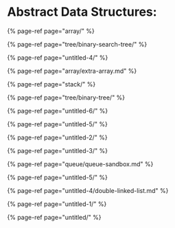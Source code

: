 # Abstract Data Structures:

{% page-ref page="array/" %}

{% page-ref page="tree/binary-search-tree/" %}

{% page-ref page="untitled-4/" %}

{% page-ref page="array/extra-array.md" %}

{% page-ref page="stack/" %}

{% page-ref page="tree/binary-tree/" %}

{% page-ref page="untitled-6/" %}

{% page-ref page="untitled-5/" %}

{% page-ref page="untitled-2/" %}

{% page-ref page="untitled-3/" %}

{% page-ref page="queue/queue-sandbox.md" %}

{% page-ref page="untitled-5/" %}

{% page-ref page="untitled-4/double-linked-list.md" %}

{% page-ref page="untitled-1/" %}

{% page-ref page="untitled/" %}
